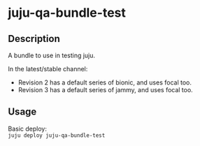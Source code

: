# juju-qa-bundle-test

## Description

A bundle to use in testing juju.

In the latest/stable channel:
* Revision 2 has a default series of bionic, and uses focal too.
* Revision 3 has a default series of jammy, and uses focal too.

## Usage

Basic deploy: <br>
<code>juju deploy juju-qa-bundle-test</code>

